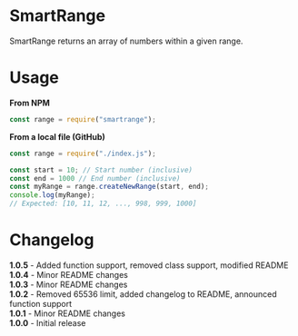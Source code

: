 # SmartRange
SmartRange returns an array of numbers within a given range.
# Usage
**From NPM**
```javascript
const range = require("smartrange");
```
**From a local file (GitHub)**
```javascript
const range = require("./index.js");
```
```javascript
const start = 10; // Start number (inclusive)
const end = 1000 // End number (inclusive)
const myRange = range.createNewRange(start, end);
console.log(myRange);
// Expected: [10, 11, 12, ..., 998, 999, 1000]
```
# Changelog
**1.0.5** - Added function support, removed class support, modified README<br />
**1.0.4** - Minor README changes<br />
**1.0.3** - Minor README changes<br />
**1.0.2** - Removed 65536 limit, added changelog to README, announced function support<br />
**1.0.1** - Minor README changes<br />
**1.0.0** - Initial release<br />

